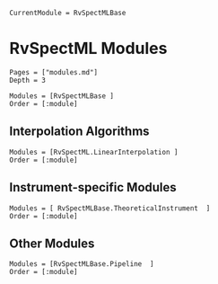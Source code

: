 ```@meta
CurrentModule = RvSpectMLBase
```
# RvSpectML Modules

```@contents
Pages = ["modules.md"]
Depth = 3
```
```@autodocs
Modules = [RvSpectMLBase ]
Order = [:module]
```

## Interpolation Algorithms
```@autodocs
Modules = [RvSpectML.LinearInterpolation ]  
Order = [:module]
```

## Instrument-specific Modules
```@autodocs
Modules = [ RvSpectMLBase.TheoreticalInstrument  ]
Order = [:module]
```

## Other Modules
```@autodocs
Modules = [RvSpectMLBase.Pipeline  ]
Order = [:module]
```
